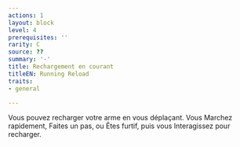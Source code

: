 ```yaml
---
actions: 1
layout: block
level: 4
prerequisites: ''
rarity: C
source: ??
summary: '-'
title: Rechargement en courant
titleEN: Running Reload
traits:
- general

---
```


<p>Vous pouvez recharger votre arme en vous déplaçant. Vous Marchez rapidement, Faites un pas, ou Êtes furtif, puis vous Interagissez pour recharger.</p>